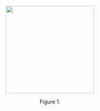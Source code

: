 <p align="center">
  <img src="Li![LinDyke_cells](https://user-images.githubusercontent.com/43998529/165709358-b36f0e24-f96f-4a11-8a82-a13b14c9da8b.png)
nDyke_cells" width="240"  />  
<p align="center"> Figure 1. <p align="center">
